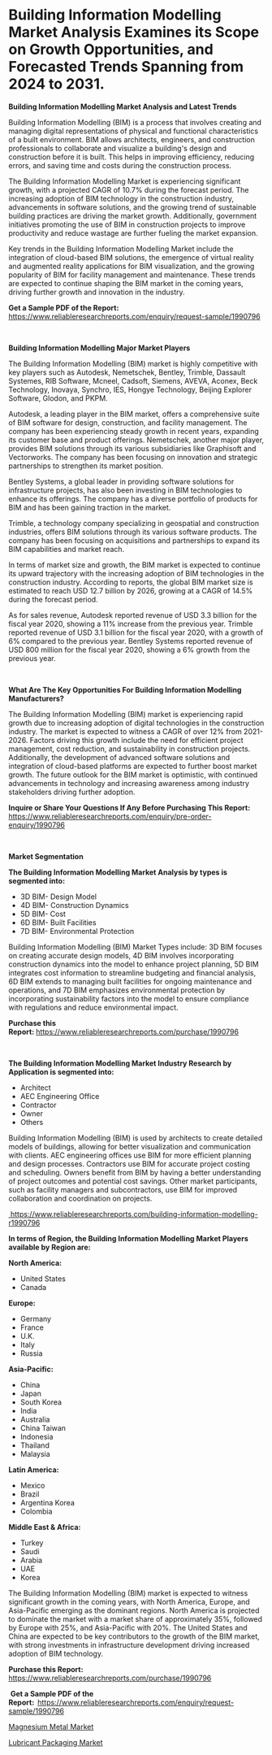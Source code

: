 <p><h1>Building Information Modelling Market Analysis Examines its Scope on Growth Opportunities, and Forecasted Trends Spanning from 2024 to 2031.</h1></p><p><strong>Building Information Modelling Market Analysis and Latest Trends</strong></p>
<p><p>Building Information Modelling (BIM) is a process that involves creating and managing digital representations of physical and functional characteristics of a built environment. BIM allows architects, engineers, and construction professionals to collaborate and visualize a building's design and construction before it is built. This helps in improving efficiency, reducing errors, and saving time and costs during the construction process.</p><p>The Building Information Modelling Market is experiencing significant growth, with a projected CAGR of 10.7% during the forecast period. The increasing adoption of BIM technology in the construction industry, advancements in software solutions, and the growing trend of sustainable building practices are driving the market growth. Additionally, government initiatives promoting the use of BIM in construction projects to improve productivity and reduce wastage are further fueling the market expansion.</p><p>Key trends in the Building Information Modelling Market include the integration of cloud-based BIM solutions, the emergence of virtual reality and augmented reality applications for BIM visualization, and the growing popularity of BIM for facility management and maintenance. These trends are expected to continue shaping the BIM market in the coming years, driving further growth and innovation in the industry.</p></p>
<p><strong>Get a Sample PDF of the Report:&nbsp;</strong> <a href="https://www.reliableresearchreports.com/enquiry/request-sample/1990796">https://www.reliableresearchreports.com/enquiry/request-sample/1990796</a></p>
<p>&nbsp;</p>
<p><strong>Building Information Modelling Major Market Players</strong></p>
<p><p>The Building Information Modelling (BIM) market is highly competitive with key players such as Autodesk, Nemetschek, Bentley, Trimble, Dassault Systemes, RIB Software, Mcneel, Cadsoft, Siemens, AVEVA, Aconex, Beck Technology, Inovaya, Synchro, IES, Hongye Technology, Beijing Explorer Software, Glodon, and PKPM. </p><p>Autodesk, a leading player in the BIM market, offers a comprehensive suite of BIM software for design, construction, and facility management. The company has been experiencing steady growth in recent years, expanding its customer base and product offerings. Nemetschek, another major player, provides BIM solutions through its various subsidiaries like Graphisoft and Vectorworks. The company has been focusing on innovation and strategic partnerships to strengthen its market position.</p><p>Bentley Systems, a global leader in providing software solutions for infrastructure projects, has also been investing in BIM technologies to enhance its offerings. The company has a diverse portfolio of products for BIM and has been gaining traction in the market.</p><p>Trimble, a technology company specializing in geospatial and construction industries, offers BIM solutions through its various software products. The company has been focusing on acquisitions and partnerships to expand its BIM capabilities and market reach.</p><p>In terms of market size and growth, the BIM market is expected to continue its upward trajectory with the increasing adoption of BIM technologies in the construction industry. According to reports, the global BIM market size is estimated to reach USD 12.7 billion by 2026, growing at a CAGR of 14.5% during the forecast period.</p><p>As for sales revenue, Autodesk reported revenue of USD 3.3 billion for the fiscal year 2020, showing a 11% increase from the previous year. Trimble reported revenue of USD 3.1 billion for the fiscal year 2020, with a growth of 6% compared to the previous year. Bentley Systems reported revenue of USD 800 million for the fiscal year 2020, showing a 6% growth from the previous year.</p></p>
<p>&nbsp;</p>
<p><strong>What Are The Key Opportunities For Building Information Modelling Manufacturers?</strong></p>
<p><p>The Building Information Modelling (BIM) market is experiencing rapid growth due to increasing adoption of digital technologies in the construction industry. The market is expected to witness a CAGR of over 12% from 2021-2026. Factors driving this growth include the need for efficient project management, cost reduction, and sustainability in construction projects. Additionally, the development of advanced software solutions and integration of cloud-based platforms are expected to further boost market growth. The future outlook for the BIM market is optimistic, with continued advancements in technology and increasing awareness among industry stakeholders driving further adoption.</p></p>
<p><strong>Inquire or Share Your Questions If Any Before Purchasing This Report:</strong> <a href="https://www.reliableresearchreports.com/enquiry/pre-order-enquiry/1990796">https://www.reliableresearchreports.com/enquiry/pre-order-enquiry/1990796</a></p>
<p>&nbsp;</p>
<p><strong>Market Segmentation</strong></p>
<p><strong>The Building Information Modelling Market Analysis by types is segmented into:</strong></p>
<p><ul><li>3D BIM- Design Model</li><li>4D BIM- Construction Dynamics</li><li>5D BIM- Cost</li><li>6D BIM- Built Facilities</li><li>7D BIM- Environmental Protection</li></ul></p>
<p><p>Building Information Modelling (BIM) Market Types include: 3D BIM focuses on creating accurate design models, 4D BIM involves incorporating construction dynamics into the model to enhance project planning, 5D BIM integrates cost information to streamline budgeting and financial analysis, 6D BIM extends to managing built facilities for ongoing maintenance and operations, and 7D BIM emphasizes environmental protection by incorporating sustainability factors into the model to ensure compliance with regulations and reduce environmental impact.</p></p>
<p><strong>Purchase this Report:&nbsp;</strong><a href="https://www.reliableresearchreports.com/purchase/1990796">https://www.reliableresearchreports.com/purchase/1990796</a></p>
<p>&nbsp;</p>
<p><strong>The Building Information Modelling Market Industry Research by Application is segmented into:</strong></p>
<p><ul><li>Architect</li><li>AEC Engineering Office</li><li>Contractor</li><li>Owner</li><li>Others</li></ul></p>
<p><p>Building Information Modelling (BIM) is used by architects to create detailed models of buildings, allowing for better visualization and communication with clients. AEC engineering offices use BIM for more efficient planning and design processes. Contractors use BIM for accurate project costing and scheduling. Owners benefit from BIM by having a better understanding of project outcomes and potential cost savings. Other market participants, such as facility managers and subcontractors, use BIM for improved collaboration and coordination on projects.</p></p>
<p><a href="https://www.reliableresearchreports.com/building-information-modelling-r1990796">&nbsp;https://www.reliableresearchreports.com/building-information-modelling-r1990796</a></p>
<p><strong>In terms of Region, the Building Information Modelling Market Players available by Region are:</strong></p>
<p>
    <p> <strong> North America: </strong>
        <ul>
            <li>United States</li>
            <li>Canada</li>
        </ul>
        </p> 
    <p> <strong> Europe: </strong>
        <ul>
            <li>Germany</li>
            <li>France</li>
            <li>U.K.</li>
            <li>Italy</li>
            <li>Russia</li>
        </ul>
        </p> 
    <p> <strong> Asia-Pacific: </strong>
        <ul>
            <li>China</li>
            <li>Japan</li>
            <li>South Korea</li>
            <li>India</li>
            <li>Australia</li>
            <li>China Taiwan</li>
            <li>Indonesia</li>
            <li>Thailand</li>
            <li>Malaysia</li>
        </ul>
        </p> 
    <p> <strong> Latin America: </strong>
        <ul>
            <li>Mexico</li>
            <li>Brazil</li>
            <li>Argentina Korea</li>
            <li>Colombia</li>
        </ul>
        </p> 
    <p> <strong> Middle East & Africa: </strong>
        <ul>
            <li>Turkey</li>
            <li>Saudi</li>
            <li>Arabia</li>
            <li>UAE</li>
            <li>Korea</li>
        </ul>
    </p>
    </p>
<p><p>The Building Information Modelling (BIM) market is expected to witness significant growth in the coming years, with North America, Europe, and Asia-Pacific emerging as the dominant regions. North America is projected to dominate the market with a market share of approximately 35%, followed by Europe with 25%, and Asia-Pacific with 20%. The United States and China are expected to be key contributors to the growth of the BIM market, with strong investments in infrastructure development driving increased adoption of BIM technology.</p></p>
<p><strong>Purchase this Report: </strong><a href="https://www.reliableresearchreports.com/purchase/1990796">https://www.reliableresearchreports.com/purchase/1990796</a></p>
<p>&nbsp;<strong>Get a Sample PDF of the Report:&nbsp;&nbsp;</strong><a href="https://www.reliableresearchreports.com/enquiry/request-sample/1990796">https://www.reliableresearchreports.com/enquiry/request-sample/1990796</a></p>
<p><strong></strong></p>
<p><p><a href="https://frill-swim-3cd.notion.site/Magnesium-Metal-Market-Dynamics-2024-2031-Also-about-Its-Market-Trends-Projections-and-Opportunit-3f060bae2c2d4e99b98e7f3953fe8816">Magnesium Metal Market</a></p><p><a href="https://gentle-editor-9db.notion.site/Lubricant-Packaging-Market-Centers-on-Aspects-such-as-Market-Growth-Market-Share-Market-Opportunit-5948c736d1624b0ea0963a6ceac88187">Lubricant Packaging Market</a></p></p>